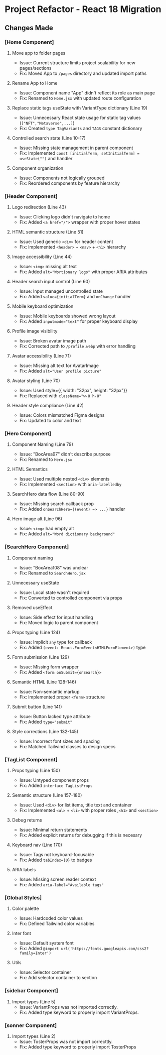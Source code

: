 # Project Refactor - React 18 Migration

## Changes Made

### [Home Component]

1. Move app to folder pages  
   - Issue: Current structure limits project scalability for new pages/sections  
   - Fix: Moved App to `/pages` directory and updated import paths  

2. Rename App to Home
   - Issue: Component name "App" didn't reflect its role as main page  
   - Fix: Renamed to `Home.jsx` with updated route configuration  

3. Replace static tags useState with VariantType dictionary (Line 19)  
   - Issue: Unnecessary React state usage for static tag values (`["NFT","Metaverse",...]`)  
   - Fix: Created `type TagVariants` and `TAGS` constant dictionary  

4. Controlled search state (Line 10-17)  
   - Issue: Missing state management in parent component  
   - Fix: Implemented `const [initialTerm, setInitialTerm] = useState("")` and handler  

5. Component organization  
   - Issue: Components not logically grouped  
   - Fix: Reordered components by feature hierarchy  

### [Header Component]

1. Logo redirection (Line 43)  
   - Issue: Clicking logo didn't navigate to home  
   - Fix: Added `<a href="/">` wrapper with proper hover states  

2. HTML semantic structure (Line 51)  
   - Issue: Used generic `<div>` for header content  
   - Fix: Implemented `<header>` + `<nav>` + `<h1>` hierarchy  

3. Image accessibility (Line 44)  
   - Issue: `<img>` missing alt text  
   - Fix: Added `alt="Wortionary logo"` with proper ARIA attributes  

4. Header search input control (Line 60)  
   - Issue: Input managed uncontrolled state  
   - Fix: Added `value={initialTerm}` and `onChange` handler  

5. Mobile keyboard optimization  
   - Issue: Mobile keyboards showed wrong layout  
   - Fix: Added `inputmode="text"` for proper keyboard display  

6. Profile image visibility  
   - Issue: Broken avatar image path  
   - Fix: Corrected path to `/profile.webp` with error handling  

7. Avatar accessibility (Line 71)
   - Issue: Missing alt text for AvatarImage  
   - Fix: Added `alt="User profile picture"`  

8. Avatar styling  (Line 70)
   - Issue: Used style={{ width: "32px", height: "32px"}}  
   - Fix: Replaced with `className="w-8 h-8"`  

9. Header style compliance (Line 42)
   - Issue: Colors mismatched Figma designs  
   - Fix: Updated to color and text  

### [Hero Component]

1. Component Naming (Line 79)  
   - Issue: "BoxArea97" didn't describe purpose  
   - Fix: Renamed to `Hero.jsx`  

2. HTML Semantics  
   - Issue: Used multiple nested `<div>` elements  
   - Fix: Implemented `<section>` with `aria-labelledby`  

3. SearchHero data flow (Line 80-90)  
   - Issue: Missing search callback prop  
   - Fix: Added `onSearchHero={(event) => ...}` handler  

4. Hero image alt (Line 96)  
   - Issue: `<img>` had empty alt  
   - Fix: Added `alt="Word dictionary background"`  

### [SearchHero Component]

1. Component naming  
   - Issue: "BoxArea108" was unclear  
   - Fix: Renamed to `SearchHero.jsx`  

2. Unnecessary useState  
   - Issue: Local state wasn't required  
   - Fix: Converted to controlled component via props  

3. Removed useEffect  
   - Issue: Side effect for input handling  
   - Fix: Moved logic to parent component  

4. Props typing (Line 124)  
   - Issue: Implicit `any` type for callback  
   - Fix: Added `(event: React.FormEvent<HTMLFormElement>)` type  

5. Form submission (Line 129)  
   - Issue: Missing form wrapper  
   - Fix: Added `<form onSubmit={onSearch}>`  

6. Semantic HTML (Line 128-146)  
   - Issue: Non-semantic markup  
   - Fix: Implemented proper `<form>` structure  

7. Submit button (Line 141)  
   - Issue: Button lacked type attribute  
   - Fix: Added `type="submit"`  

8. Style corrections (Line 132-145)  
   - Issue: Incorrect font sizes and spacing  
   - Fix: Matched Tailwind classes to design specs  

### [TagList Component]

1. Props typing (Line 150)  
   - Issue: Untyped component props  
   - Fix: Added `interface TagListProps`  

2. Semantic structure (Line 157-180)  
   - Issue: Used `<div>` for list items, title text and container 
   - Fix: Implemented `<ul>` + `<li>` with proper roles ,`<h1>` and `<section>` 

3. Debug returns  
   - Issue: Minimal return statements  
   - Fix: Added explicit returns for debugging if this is necesary 

4. Keyboard nav (Line 170)  
   - Issue: Tags not keyboard-focusable  
   - Fix: Added `tabIndex={0}` to badges  

5. ARIA labels  
   - Issue: Missing screen reader context  
   - Fix: Added `aria-label="Available tags"`  

### [Global Styles]

1. Color palette  
   - Issue: Hardcoded color values  
   - Fix: Defined Tailwind color variables  

2. Inter font  
   - Issue: Default system font  
   - Fix: Added `@import url('https://fonts.googleapis.com/css2?family=Inter')`  

3. Utils  
   - Issue: Selector container 
   - Fix: Add selector container to section  

### [sidebar Component]

1. Import types (Line 5)
   - Issue: VariantProps was not imported correctly.
   - Fix: Added type keyword to properly import VariantProps.

### [sonner Component]

1. Import types (Line 2)  
   - Issue: TosterProps was not import correcttly.
   - Fix: Added type keyword to properly import TosterProps